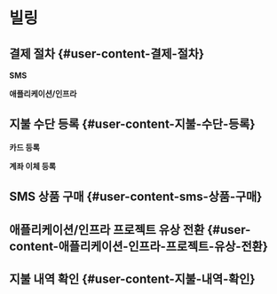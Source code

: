 # 빌링

## 결제 절차 {#user-content-결제-절차}

**SMS**

**애플리케이션/인프라**

## 지불 수단 등록 {#user-content-지불-수단-등록}

**카드 등록**

**계좌 이체 등록**

## SMS 상품 구매 {#user-content-sms-상품-구매}

## 애플리케이션/인프라 프로젝트 유상 전환 {#user-content-애플리케이션-인프라-프로젝트-유상-전환}

## 지불 내역 확인 {#user-content-지불-내역-확인}

